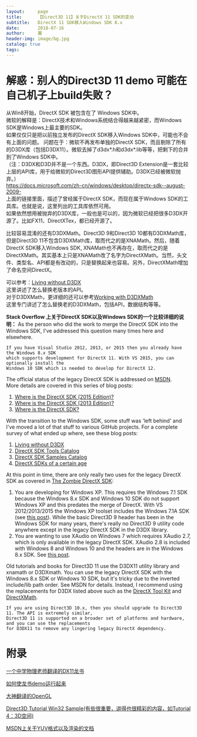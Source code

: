 ```yaml
---
layout:     page
title:      【Direct3D 11】关于DirectX 11 SDK的变动
subtitle:   DirectX 11 SDK移入Windows SDK 8.x
date:       2018-07-16
author:     翼
header-img: image/bg.jpg
catalog: true
tags:
---
```


# 解惑：别人的Direct3D 11 demo 可能在自己机子上build失败？  

从Win8开始，DirectX SDK 被包含在了 Windows SDK中。  
微软的解释是：DirectX技术和Windows系统结合得越来越紧密，而Windows SDK是Windows上最主要的SDK。  
如果仅仅只是把以前独立发布的DirectX SDK移入Windows SDK中，可能也不会有上面的问题。
问题在于：微软不再发布单独的DirectX SDK，而且剔除了所有的D3DX库（包括D3DX11）。微软去掉了d3dx*.h和d3dx*.lib等等，把剩下的合并到了Windows SDK中。  
（注：D3DX和D3D并不是一个东西。D3DX，即Direct3D Extension是一套比较上层的API库，用于给微软的Direct3D图形API提供辅助。D3DX已经被微软抛弃。）  
https://docs.microsoft.com/zh-cn/windows/desktop/directx-sdk--august-2009-  
上面的链接里面，描述了曾经属于DirectX SDK，而现在属于Windows SDK的工具库。也就是说，这里列出的工具库依然可用。  
如果依然想用被抛弃的D3DX库，一般也是可以的，因为微软已经把很多D3DX开源了。比如FX11、DirectXTex，都已经开源了。  

比较容易混淆的还有D3DXMath。Direct3D 9和Direct3D 10都有D3DXMath库，但是Direct3D 11不包含D3DXMath库，取而代之的是XNAMath。然后，随着DirectX SDK移入Windows SDK, XNAMath也不再存在，取而代之的是DirectXMath。其实基本上只是XNAMath改了名字为DirectXMath。当然，头文件、类型名、API都是有改动的，只是替换起来也容易。另外，DirectXMath增加了命名空间DirectX。  

可以参考：[Living without D3DX]( https://blogs.msdn.microsoft.com/chuckw/2013/08/20/living-without-d3dx/)  
这里讲述了怎么替换老版本的API。  
对于D3DXMath，更详细的还可以参考[Working with D3DXMath]( https://docs.microsoft.com/zh-cn/windows/desktop/dxmath/pg-xnamath-migration-d3dx)  
这里专门讲述了怎么替换老的D3DXMath，包括API，数据结构等等。

**Stack Overflow 上关于DirectX SDK以及Windows SDK的一个比较详细的说明：**
As the person who did the work to merge the DirectX SDK into the Windows SDK, I've addressed this question many times here and elsewhere.
```
If you have Visual Studio 2012, 2013, or 2015 then you already have the Windows 8.x SDK
which supports development for DirectX 11. With VS 2015, you can optionally install the
Windows 10 SDK which is needed to develop for DirectX 12.
```
The official status of the legacy DirectX SDK is addressed on [MSDN](https://docs.microsoft.com/zh-cn/windows/desktop/directx-sdk--august-2009-).  
More details are covered in this series of blog posts:
1. [Where is the DirectX SDK (2015 Edition)?](https://blogs.msdn.microsoft.com/chuckw/2015/08/05/where-is-the-directx-sdk-2015-edition/)
1. [Where is the DirectX SDK (2013 Edition)?](https://blogs.msdn.microsoft.com/chuckw/2013/07/01/where-is-the-directx-sdk-2013-edition/)
1. [Where is the DirectX SDK?](https://blogs.msdn.microsoft.com/chuckw/2012/03/22/where-is-the-directx-sdk/)

With the transition to the Windows SDK, some stuff was 'left behind' and I've moved a lot of that stuff to various GitHub projects. For a complete survey of what ended up where, see these blog posts:
1. [Living without D3DX](https://blogs.msdn.microsoft.com/chuckw/2013/08/20/living-without-d3dx/)
1. [DirectX SDK Tools Catalog](https://blogs.msdn.microsoft.com/chuckw/2014/10/28/directx-sdk-tools-catalog/)
1. [DirectX SDK Samples Catalog](https://blogs.msdn.microsoft.com/chuckw/2013/09/20/directx-sdk-samples-catalog/)
1. [DirectX SDKs of a certain age](https://blogs.msdn.microsoft.com/chuckw/2012/08/21/directx-sdks-of-a-certain-age/)

At this point in time, there are only really two uses for the legacy DirectX SDK as covered in [The Zombie DirectX SDK](https://blogs.msdn.microsoft.com/chuckw/2015/03/23/the-zombie-directx-sdk/):
1. You are developing for Windows XP. This requires the Windows 7.1 SDK because the Windows 8.x SDK and Windows 10 SDK do not support Windows XP and this predates the merge of DirectX. With VS 2012/2013/2015 the Windows XP toolset includes the Windows 7.1A SDK (see [this post](https://blogs.msdn.microsoft.com/chuckw/2012/11/26/visual-studio-2012-update-1/)). While the basic Direct3D 9 header has been in the Windows SDK for many years, there's really no Direct3D 9 utility code anywhere except in the legacy DirectX SDK in the  D3DX library.
1. You are wanting to use XAudio on Windows 7 which requires XAudio 2.7, which is only available in the legacy DirectX SDK. XAudio 2.8 is included with Windows 8 and Windows 10 and the headers are in the Windows 8.x SDK. See [this post](https://blogs.msdn.microsoft.com/chuckw/2012/04/02/xaudio2-and-windows-8/).

Old tutorials and books for Direct3D 11 use the D3DX11 utility library and xnamath or D3DXmath. You can use the legacy DirectX SDK with the Windows 8.x SDK or Windows 10 SDK, but it's tricky due to the inverted include/lib path order. See MSDN for details. Instead, I recommend using the replacements for D3DX listed above such as the [DirectX Tool Kit](https://github.com/Microsoft/DirectXTK/wiki/Getting-Started) and [DirectXMath](https://blogs.msdn.microsoft.com/chuckw/2012/03/26/introducing-directxmath/).

```
If you are using Direct3D 10.x, then you should upgrade to Direct3D 11. The API is extremely similar,
Direct3D 11 is supported on a broader set of platforms and hardware, and you can use the replacements
for D3DX11 to remove any lingering legacy DirectX dependency.
```


# 附录
[一个中学物理老师翻译的DX11龙书](http://shiba.hpe.sh.cn/jiaoyanzu/WULI/Soft/NotXNA)  

[如何使龙书demo运行起来](https://blog.csdn.net/pobber/article/details/51971939?_t=t)

[大神翻译的OpenGL](https://learnopengl-cn.github.io/)

[Direct3D Tutorial Win32 Sample(有些很重要，讲得也很精彩的内容，如Tutorial 4：3D空间)](https://code.msdn.microsoft.com/Direct3D-Tutorial-Win32-829979ef)

[MSDN上关于YUV格式以及渲染的文档](https://docs.microsoft.com/zh-cn/windows/desktop/medfound/recommended-8-bit-yuv-formats-for-video-rendering)
